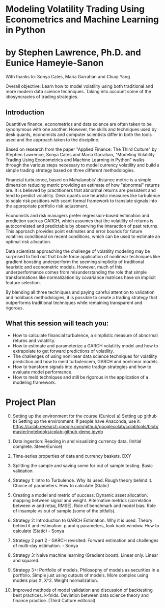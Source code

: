 # Modeling Volatility Trading Using Econometrics and Machine Learning in Python
# by Stephen Lawrence, Ph.D. and Eunice Hameyie-Sanon

With thanks to: Sonya Cates, Maria Garrahan and Chuqi Yang

Overall objective: Learn how to model volatility using both traditional and more modern data science techniques. Taking into account some of the idiosyncracies of trading strategies.

## Introduction
Quantitive finance, econometrics and data science are often taken to be synonymous with one another. However, the skills and techniques used by desk quants, economists and computer scientists differ in both the tools used and the approach taken to the discipline.

Based on research from the paper "Applied Finance: The Third Culture" by Stephen Lawrence, Sonya Cates and Maria Garrahan, "Modeling Volatility Trading Using Econometrics and Machine Learning in Python" walks through the various steps necessary to model currency volatility and build a simple trading strategy based on three different methodologies.

Financial turbulence, based on Mahalanobis' distance metric is a simple dimension reducing metric providing an estimate of how "abnormal" returns are. It is believed by practitioners that abnormal returns are persistent and tend to predict volatility. Desk quants use heuristic measures like turbulence to scale risk positions with scant formal framework to translate signals into the appropriate portfolio risk adjustment.

Economists and risk managers prefer regression-based estimation and prediction such as GARCH, which assumes that the volatility of returns is autocorrelated and predictable by observing the interaction of past returns. This approach provides point estimates and error bounds for future volatilies conditional on recent conditions, which can be used to estimate an optimal risk allocation.

Data scientists approaching the challenge of volatility modeling may be surprised to find out that brute force application of nonlinear techniques like gradient boosting underperform the seeming simplicity of traditional heuristic and econometric models. However, much of this underperformance comes from misunderstanding the role that simple transformations like normalization by covariance matrices have on implicit feature selection.

By blending all three techniques and paying careful attention to validation and holdback methodologies, it is possible to create a trading strategy that outperforms traditional techniques while remaining transparent and rigorous.

## What this session will teach you:
* How to calculate financial turbulence, a simplistic measure of abnormal returns and volatility.
* How to estimate and parameterize a GARCH volatility model and how to extrapolate to get forward predictions of volatility.
* The challenges of using nonlinear data science techniques for volatility prediction and how to meld turbulencem, GARCH and nonlinear models.
* How to transform signals into dynamic tradign strategies and how to evaluate model performance.
* How to meld techniques and still be rigorous in the application of a modeling framework.

# Project Plan
0) Setting up the environment for the course (Eunice)
   a) Setting up github
   b) Setting up the environment:
      If people have Anaconda, use it.
      https://colab.research.google.com/github/googlecolab/colabtools/blob/master/notebooks/colab-github-demo.ipynb
1) Data ingestion: Reading in and visualizing currency data. (Initial complete. Steve/Eunice)
2) Time-series properties of data and currency baskets. DXY 
3) Splitting the sample and saving some for out of sample testing. Basic validation.

4) Strategy 1: Intro to Turbulence. Why its used. Rough theory behind it. Choice of parameters. How to calculate (Static)

5) Creating a model and metric of success: Dynamic asset allocation. mapping between signal and weight. Alternative metrics (correlation between w and retsq, RMSE). Role of benchmark and model bias. Role of insample vs out of sample (some of the pitfalls).

6) Strategy 2: Introduction to GARCH Estimation. Why it is used. Theory behind it and estimation. p and q parameters, look back window. How to calculate (Static) - Sonya
7) Strategy 2 part 2 - GARCH revisited: Forward estimation and challenges of multi-day estimation. - Sonya

8) Strategy 3: Naive machine learning (Gradient boost). Linear only. Linear and squared.
9) Strategy 3+: Portfolio of models. Philosophy of models as securities in a portfolio. Simple just using outputs of models. More complex using models plus X, X^2. Weight normalization.

10) Improved methods of model validation and discussion of backtesting best practices. k-folds. Deviation between data science theory and finance practice. (Third Culture editorial)
